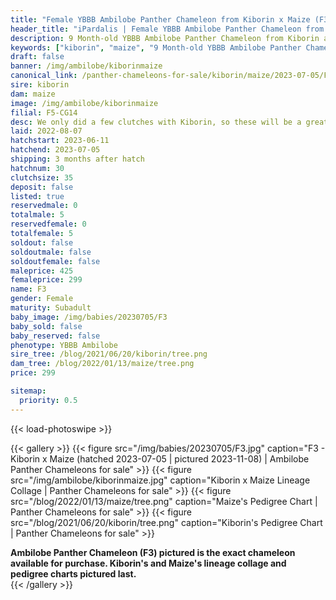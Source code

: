 ```yaml
---
title: "Female YBBB Ambilobe Panther Chameleon from Kiborin x Maize (F3)"
header_title: "iPardalis | Female YBBB Ambilobe Panther Chameleon from Kiborin x Maize | F3"
description: 9 Month-old YBBB Ambilobe Panther Chameleon from Kiborin and Maize. We only did a few clutches with Kiborin, so these will be a great ybbb option from a limited gene pool We've included sire and dam dendrograms if available, but you can view our Kiborin or Maize breeder pages for more information.
keywords: ["kiborin", "maize", "9 Month-old YBBB Ambilobe Panther Chameleon", "baby chameleons for sale", "buy panther chameleon", "panther for sale", "ambilobe panther chameleons for sale", "ambilobe panther chameleon for sale"]
draft: false
banner: /img/ambilobe/kiborinmaize
canonical_link: /panther-chameleons-for-sale/kiborin/maize/2023-07-05/F3/
sire: kiborin
dam: maize
image: /img/ambilobe/kiborinmaize
filial: F5-CG14
desc: We only did a few clutches with Kiborin, so these will be a great ybbb option from a limited gene pool
laid: 2022-08-07
hatchstart: 2023-06-11
hatchend: 2023-07-05
shipping: 3 months after hatch
hatchnum: 30
clutchsize: 35
deposit: false
listed: true
reservedmale: 0
totalmale: 5
reservedfemale: 0
totalfemale: 5
soldout: false
soldoutmale: false
soldoutfemale: false
maleprice: 425
femaleprice: 299
name: F3
gender: Female
maturity: Subadult
baby_image: /img/babies/20230705/F3
baby_sold: false
baby_reserved: false
phenotype: YBBB Ambilobe
sire_tree: /blog/2021/06/20/kiborin/tree.png
dam_tree: /blog/2022/01/13/maize/tree.png
price: 299

sitemap: 
  priority: 0.5
---
```


{{< load-photoswipe >}}

{{< gallery >}}
  {{< figure src="/img/babies/20230705/F3.jpg" caption="F3 - Kiborin x Maize (hatched 2023-07-05 | pictured 2023-11-08) | Ambilobe Panther Chameleons for sale" >}}
  {{< figure src="/img/ambilobe/kiborinmaize.jpg" caption="Kiborin x Maize Lineage Collage | Panther Chameleons for sale" >}}
  {{< figure src="/blog/2022/01/13/maize/tree.png" caption="Maize's Pedigree Chart | Panther Chameleons for sale" >}}
  {{< figure src="/blog/2021/06/20/kiborin/tree.png" caption="Kiborin's Pedigree Chart | Panther Chameleons for sale" >}}
  <figcaption itemprop="description"><strong>Ambilobe Panther Chameleon (F3) pictured is the exact chameleon available for purchase. Kiborin's and Maize's lineage collage and pedigree charts pictured last.</strong></figcaption>
{{< /gallery >}}
